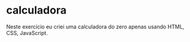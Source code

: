 # calculadora
Neste exercicio eu criei uma calculadora do zero apenas usando HTML, CSS, JavaScript.
